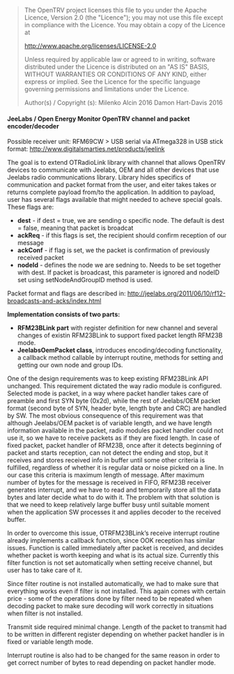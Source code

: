 <blockquote>
The OpenTRV project licenses this file to you
under the Apache Licence, Version 2.0 (the "Licence");
you may not use this file except in compliance
with the Licence. You may obtain a copy of the Licence at

http://www.apache.org/licenses/LICENSE-2.0

Unless required by applicable law or agreed to in writing,
software distributed under the Licence is distributed on an
"AS IS" BASIS, WITHOUT WARRANTIES OR CONDITIONS OF ANY
KIND, either express or implied. See the Licence for the
specific language governing permissions and limitations
under the Licence.

Author(s) / Copyright (s): Milenko Alcin 2016
                           Damon Hart-Davis 2016
</blockquote>

#### JeeLabs / Open Energy Monitor OpenTRV channel and packet encoder/decoder

Possible receiver unit: RFM69CW > USB serial via ATmega328 in USB stick format: http://www.digitalsmarties.net/products/jeelink

The goal is to extend OTRadioLink library with channel that allows OpenTRV devices to communicate with Jeelabs,  OEM  and all other devices that use Jeelabs radio communications library. Library hides specifics of communication and packet format from the user, and eiter takes takes or returns complete payload from/to the application. In addition to payload, user has several flags available that might needed to acheve special goals. These flags are:

* **dest** - if dest = true, we are sending o specific node. The default is  dest = false, meaning that packet is broadcat
* **ackReq** - if this flags is set, the recipient should confirm reception of our message
* **ackConf** - if flag is set, we the packet is confirmation of previously received packet
* **nodeId** -  defines the node we are sedning to. Needs to be set together with dest. If packet is broadcast, this parameter is ignored and nodeID set using setNodeAndGroupID method is used.

Packet format and flags are described in: http://jeelabs.org/2011/06/10/rf12-broadcasts-and-acks/index.html

**Implementation consists of two parts:** 

* **RFM23BLink part** with register definition for new channel and several changes of existin RFM23BLink to support fixed packet length RFM23B mode.
* **JeelabsOemPacket class**, introduces encoding/decoding functionality, a callback method callable by interrupt routine, methods for setting and getting our own node and group IDs. 

One of the design requirements was to keep existing RFM23BLink API unchanged. This requirement dictated the way radio module is configured. Selected mode is packet, in a way where packet handler takes care of preamble and first SYN byte (0x2d), while the rest of Jeelabs/OEM packet format (second byte of SYN, header byte, length byte and CRC) are handled by SW. The most obvious consequence of this requirement was that although Jeelabs/OEM packet is of variable length, and we have length information available in the packet, radio modules packet handler could not use it, so we have to receive packets as if they are fixed length. In case of fixed packet, packet handler of RFM23B, once after it detects beginning of packet and starts reception, can not detect the ending and stop, but it receives and stores received info in buffer until some other criteria is fulfilled, regardless of whether it is regular data or noise picked on a line. In our case this criteria is maximum length of message. After maximum number of bytes for the message is received in FIFO, RFM23B receiver generates interrupt, and we have to read and temporarily store all the data bytes and  later decide what to do with it. The problem with that solution is that we need to keep relatively large buffer busy until suitable moment when the application SW processes it and applies decoder to the received buffer. 

In order to overcome this issue, OTRFM23BLink’s  receive  interrupt routine already implements a callback function, since OOK reception has similar issues. Function is called immediately after  packet is received, and decides whether packet is worth keeping and what is its actual size. Currently this filter function is not set automatically when setting receive channel, but user has to take care of it. 

Since filter routine is not installed automatically, we had to make sure that everything works even if filter is not installed. This again comes with certain price - some of the operations done by filter need to be repeated when decoding packet to make sure decoding will work correctly in situations when filter is not installed.

Transmit side required minimal change. Length of the packet to transmit had to be written in different register depending on whether packet handler is in fixed or variable length mode. 

Interrupt routine is also had to be changed for the same reason in order to get correct number of bytes to read depending on packet handler mode.
